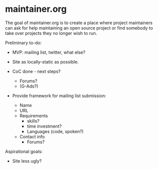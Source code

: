# maintainer.org

The goal of maintainer.org is to create a place where project maintainers can ask for help 
maintaining an open source project or find somebody to take over projects they no longer 
wish to run.

Preliminary to-do:

- MVP: mailing list, twitter, what else?
- Site as locally-static as possible.
- CoC done - next steps?
  - Forums?
  - (G-Ads?)

- Provide framework for mailing list submission:
  - Name
  - URL
  - Requirements 
    - skills?
    - time investment?
    - Languages (code, spoken?)
  - Contact info
    - Forums?

Aspirational goals:
- Site less ugly? 


